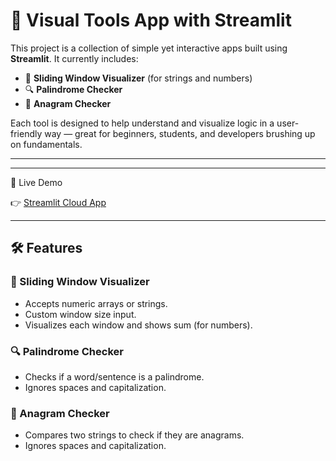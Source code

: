# 🧠 Visual Tools App with Streamlit

This project is a collection of simple yet interactive apps built using **Streamlit**. It currently includes:

- 🔢 **Sliding Window Visualizer** (for strings and numbers)
- 🔍 **Palindrome Checker**
- 🔄 **Anagram Checker**

Each tool is designed to help understand and visualize logic in a user-friendly way — great for beginners, students, and developers brushing up on fundamentals.

---



---

 🚀 Live Demo

👉 [Streamlit Cloud App]([(https://ultimate-visualizer-y4kvaqybhkwwsqydvsvy2t.streamlit.app/))

---

## 🛠 Features

### 🔢 Sliding Window Visualizer
- Accepts numeric arrays or strings.
- Custom window size input.
- Visualizes each window and shows sum (for numbers).

### 🔍 Palindrome Checker
- Checks if a word/sentence is a palindrome.
- Ignores spaces and capitalization.

### 🔄 Anagram Checker
- Compares two strings to check if they are anagrams.
- Ignores spaces and capitalization.




